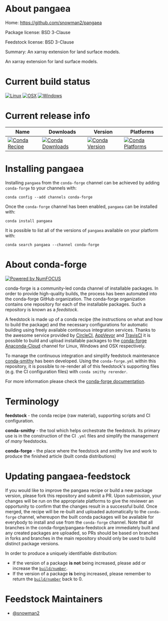 <!--
# -*- mode: jinja -*-
-->

About pangaea
=============

Home: https://github.com/snowman2/pangaea

Package license: BSD 3-Clause

Feedstock license: BSD 3-Clause

Summary: An xarray extension for land surface models.

An xarray extension for land surface models.


Current build status
====================

[![Linux](https://img.shields.io/circleci/project/github/conda-forge/pangaea-feedstock/master.svg?label=Linux)](https://circleci.com/gh/conda-forge/pangaea-feedstock)
[![OSX](https://img.shields.io/travis/conda-forge/pangaea-feedstock/master.svg?label=macOS)](https://travis-ci.org/conda-forge/pangaea-feedstock)
[![Windows](https://img.shields.io/appveyor/ci/conda-forge/pangaea-feedstock/master.svg?label=Windows)](https://ci.appveyor.com/project/conda-forge/pangaea-feedstock/branch/master)

Current release info
====================

| Name | Downloads | Version | Platforms |
| --- | --- | --- | --- |
| [![Conda Recipe](https://img.shields.io/badge/recipe-pangaea-green.svg)](https://anaconda.org/conda-forge/pangaea) | [![Conda Downloads](https://img.shields.io/conda/dn/conda-forge/pangaea.svg)](https://anaconda.org/conda-forge/pangaea) | [![Conda Version](https://img.shields.io/conda/vn/conda-forge/pangaea.svg)](https://anaconda.org/conda-forge/pangaea) | [![Conda Platforms](https://img.shields.io/conda/pn/conda-forge/pangaea.svg)](https://anaconda.org/conda-forge/pangaea) |

Installing pangaea
==================

Installing `pangaea` from the `conda-forge` channel can be achieved by adding `conda-forge` to your channels with:

```
conda config --add channels conda-forge
```

Once the `conda-forge` channel has been enabled, `pangaea` can be installed with:

```
conda install pangaea
```

It is possible to list all of the versions of `pangaea` available on your platform with:

```
conda search pangaea --channel conda-forge
```


About conda-forge
=================

[![Powered by NumFOCUS](https://img.shields.io/badge/powered%20by-NumFOCUS-orange.svg?style=flat&colorA=E1523D&colorB=007D8A)](http://numfocus.org)

conda-forge is a community-led conda channel of installable packages.
In order to provide high-quality builds, the process has been automated into the
conda-forge GitHub organization. The conda-forge organization contains one repository
for each of the installable packages. Such a repository is known as a *feedstock*.

A feedstock is made up of a conda recipe (the instructions on what and how to build
the package) and the necessary configurations for automatic building using freely
available continuous integration services. Thanks to the awesome service provided by
[CircleCI](https://circleci.com/), [AppVeyor](https://www.appveyor.com/)
and [TravisCI](https://travis-ci.org/) it is possible to build and upload installable
packages to the [conda-forge](https://anaconda.org/conda-forge)
[Anaconda-Cloud](https://anaconda.org/) channel for Linux, Windows and OSX respectively.

To manage the continuous integration and simplify feedstock maintenance
[conda-smithy](https://github.com/conda-forge/conda-smithy) has been developed.
Using the ``conda-forge.yml`` within this repository, it is possible to re-render all of
this feedstock's supporting files (e.g. the CI configuration files) with ``conda smithy rerender``.

For more information please check the [conda-forge documentation](https://conda-forge.org/docs/).

Terminology
===========

**feedstock** - the conda recipe (raw material), supporting scripts and CI configuration.

**conda-smithy** - the tool which helps orchestrate the feedstock.
                   Its primary use is in the construction of the CI ``.yml`` files
                   and simplify the management of *many* feedstocks.

**conda-forge** - the place where the feedstock and smithy live and work to
                  produce the finished article (built conda distributions)


Updating pangaea-feedstock
==========================

If you would like to improve the pangaea recipe or build a new
package version, please fork this repository and submit a PR. Upon submission,
your changes will be run on the appropriate platforms to give the reviewer an
opportunity to confirm that the changes result in a successful build. Once
merged, the recipe will be re-built and uploaded automatically to the
`conda-forge` channel, whereupon the built conda packages will be available for
everybody to install and use from the `conda-forge` channel.
Note that all branches in the conda-forge/pangaea-feedstock are
immediately built and any created packages are uploaded, so PRs should be based
on branches in forks and branches in the main repository should only be used to
build distinct package versions.

In order to produce a uniquely identifiable distribution:
 * If the version of a package **is not** being increased, please add or increase
   the [``build/number``](https://conda.io/docs/user-guide/tasks/build-packages/define-metadata.html#build-number-and-string).
 * If the version of a package **is** being increased, please remember to return
   the [``build/number``](https://conda.io/docs/user-guide/tasks/build-packages/define-metadata.html#build-number-and-string)
   back to 0.

Feedstock Maintainers
=====================

* [@snowman2](https://github.com/snowman2/)

